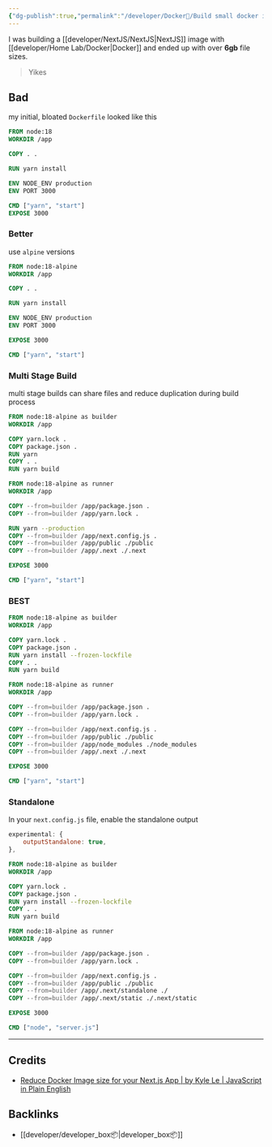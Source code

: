 ```yaml
---
{"dg-publish":true,"permalink":"/developer/Docker🐳/Build small docker image sizes/"}
---
```


I was building a [[developer/NextJS/NextJS\|NextJS]] image with [[developer/Home Lab/Docker\|Docker]] and ended up with over **6gb** file sizes. 

> Yikes

## Bad

my initial,  bloated `Dockerfile` looked like this

```Dockerfile
FROM node:18
WORKDIR /app

COPY . .

RUN yarn install

ENV NODE_ENV production
ENV PORT 3000

CMD ["yarn", "start"]
EXPOSE 3000
```

### Better

use `alpine` versions
```Dockerfile
FROM node:18-alpine
WORKDIR /app

COPY . .

RUN yarn install

ENV NODE_ENV production
ENV PORT 3000

EXPOSE 3000

CMD ["yarn", "start"]

```

### Multi Stage Build

multi stage builds can share files and reduce duplication during build process
```Dockerfile
FROM node:18-alpine as builder
WORKDIR /app

COPY yarn.lock .
COPY package.json .
RUN yarn
COPY . .
RUN yarn build

FROM node:18-alpine as runner
WORKDIR /app

COPY --from=builder /app/package.json .
COPY --from=builder /app/yarn.lock .

RUN yarn --production
COPY --from=builder /app/next.config.js .
COPY --from=builder /app/public ./public
COPY --from=builder /app/.next ./.next

EXPOSE 3000

CMD ["yarn", "start"]

```

### BEST
```Dockerfile
FROM node:18-alpine as builder
WORKDIR /app

COPY yarn.lock .
COPY package.json .
RUN yarn install --frozen-lockfile
COPY . .
RUN yarn build

FROM node:18-alpine as runner
WORKDIR /app

COPY --from=builder /app/package.json .
COPY --from=builder /app/yarn.lock .

COPY --from=builder /app/next.config.js .
COPY --from=builder /app/public ./public
COPY --from=builder /app/node_modules ./node_modules
COPY --from=builder /app/.next ./.next

EXPOSE 3000

CMD ["yarn", "start"]

```


### Standalone
In your `next.config.js` file, enable the standalone output
```js
experimental: {  
	outputStandalone: true,  
},
```

```Dockerfile
FROM node:18-alpine as builder
WORKDIR /app

COPY yarn.lock .
COPY package.json .
RUN yarn install --frozen-lockfile
COPY . .
RUN yarn build

FROM node:18-alpine as runner
WORKDIR /app

COPY --from=builder /app/package.json .
COPY --from=builder /app/yarn.lock .

COPY --from=builder /app/next.config.js .
COPY --from=builder /app/public ./public
COPY --from=builder /app/.next/standalone ./
COPY --from=builder /app/.next/static ./.next/static

EXPOSE 3000

CMD ["node", "server.js"]

```
---
## Credits
- [Reduce Docker Image size for your Next.js App | by Kyle Le | JavaScript in Plain English](https://javascript.plainenglish.io/reduce-docker-image-size-for-your-next-js-app-bcb65d322222)
## Backlinks
- [[developer/developer_box📦\|developer_box📦]]